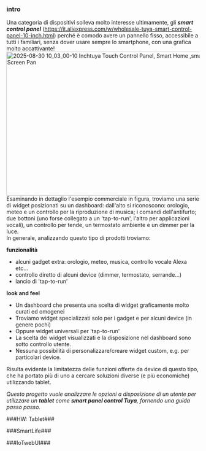 ### intro ###  
Una categoria di dispositivi solleva molto interesse ultimamente, gli _**smart control panel**_ (https://it.aliexpress.com/w/wholesale-tuya-smart-control-panel-10-inch.html) perché è comodo avere un pannello fisso, accessibile a tutti i familiari, senza dover usare sempre lo smartphone, con una grafica molto accattivante!
<img width="664" height="375" alt="2025-08-30 10_03_00-10 Inchtuya Touch Control Panel, Smart Home ,smart Switch,smart Touch Screen Pan" src="https://github.com/user-attachments/assets/8279bc14-3bbf-43e9-8467-df502a575bfa" />
Esaminando in dettaglio l'esempio commerciale in figura, troviamo una serie di widget posizionati su un dashboard: dall'alto si riconoscono: orologio, meteo e un controllo per la riproduzione di musica;  i comandi dell'antifurto; due bottoni (uno forse collegato a un 'tap-to-run', l'altro per applicazioni vocali), un controllo per tende, un termostato ambiente e un dimmer per la luce.<br>
In generale, analizzando questo tipo di prodotti troviamo:

 **funzionalità**

 - alcuni gadget extra: orologio, meteo, musica, controllo vocale Alexa etc...
 - controllo diretto di alcuni  device (dimmer, termostato, serrande...)
 - lancio di 'tap-to-run'

**look and feel**

  - Un dashboard che presenta una scelta di widget graficamente molto curati ed omogenei 
 - Troviamo widget specializzati solo per i gadget e per alcuni device (in genere pochi) 
 - Oppure widget universali per 'tap-to-run'
  - La scelta dei widget visualizzati e la disposizione nel dashboard sono sotto controllo utente.
  - Nessuna possibilità di personalizzare/creare widget custom, e.g. per particolari device.

  Risulta evidente la limitatezza delle funzioni offerte da device di questo tipo, che ha portato più di uno a cercare soluzioni diverse (e più economiche) utilizzando tablet.

_Questo progetto vuole analizzare le opzioni a disposizione di un utente per utilizzare un **tablet** come **smart panel control Tuya**, fornendo una guida passo passo._

###HW: Tablet###

###SmartLife###

###IoTwebUI###

